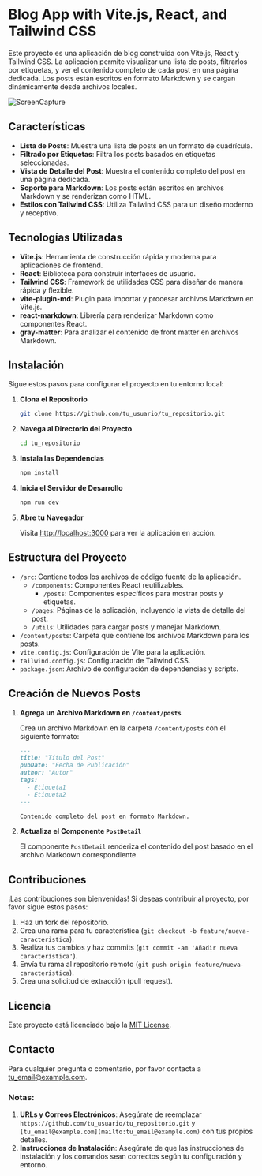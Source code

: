 # Blog App with Vite.js, React, and Tailwind CSS

Este proyecto es una aplicación de blog construida con Vite.js, React y Tailwind CSS. La aplicación permite visualizar una lista de posts, filtrarlos por etiquetas, y ver el contenido completo de cada post en una página dedicada. Los posts están escritos en formato Markdown y se cargan dinámicamente desde archivos locales.

![ScreenCapture]()

## Características

- **Lista de Posts**: Muestra una lista de posts en un formato de cuadrícula.
- **Filtrado por Etiquetas**: Filtra los posts basados en etiquetas seleccionadas.
- **Vista de Detalle del Post**: Muestra el contenido completo del post en una página dedicada.
- **Soporte para Markdown**: Los posts están escritos en archivos Markdown y se renderizan como HTML.
- **Estilos con Tailwind CSS**: Utiliza Tailwind CSS para un diseño moderno y receptivo.

## Tecnologías Utilizadas

- **Vite.js**: Herramienta de construcción rápida y moderna para aplicaciones de frontend.
- **React**: Biblioteca para construir interfaces de usuario.
- **Tailwind CSS**: Framework de utilidades CSS para diseñar de manera rápida y flexible.
- **vite-plugin-md**: Plugin para importar y procesar archivos Markdown en Vite.js.
- **react-markdown**: Librería para renderizar Markdown como componentes React.
- **gray-matter**: Para analizar el contenido de front matter en archivos Markdown.

## Instalación

Sigue estos pasos para configurar el proyecto en tu entorno local:

1. **Clona el Repositorio**

   ```bash
   git clone https://github.com/tu_usuario/tu_repositorio.git
   ```

2. **Navega al Directorio del Proyecto**

   ```bash
   cd tu_repositorio
   ```

3. **Instala las Dependencias**

   ```bash
   npm install
   ```

4. **Inicia el Servidor de Desarrollo**

   ```bash
   npm run dev
   ```

5. **Abre tu Navegador**

   Visita [http://localhost:3000](http://localhost:3000) para ver la aplicación en acción.

## Estructura del Proyecto

- `/src`: Contiene todos los archivos de código fuente de la aplicación.
  - `/components`: Componentes React reutilizables.
    - `/posts`: Componentes específicos para mostrar posts y etiquetas.
  - `/pages`: Páginas de la aplicación, incluyendo la vista de detalle del post.
  - `/utils`: Utilidades para cargar posts y manejar Markdown.
- `/content/posts`: Carpeta que contiene los archivos Markdown para los posts.
- `vite.config.js`: Configuración de Vite para la aplicación.
- `tailwind.config.js`: Configuración de Tailwind CSS.
- `package.json`: Archivo de configuración de dependencias y scripts.

## Creación de Nuevos Posts

1. **Agrega un Archivo Markdown en `/content/posts`**

   Crea un archivo Markdown en la carpeta `/content/posts` con el siguiente formato:

   ```markdown
   ---
   title: "Título del Post"
   pubDate: "Fecha de Publicación"
   author: "Autor"
   tags:
     - Etiqueta1
     - Etiqueta2
   ---

   Contenido completo del post en formato Markdown.
   ```

2. **Actualiza el Componente `PostDetail`**

   El componente `PostDetail` renderiza el contenido del post basado en el archivo Markdown correspondiente.

## Contribuciones

¡Las contribuciones son bienvenidas! Si deseas contribuir al proyecto, por favor sigue estos pasos:

1. Haz un fork del repositorio.
2. Crea una rama para tu característica (`git checkout -b feature/nueva-caracteristica`).
3. Realiza tus cambios y haz commits (`git commit -am 'Añadir nueva característica'`).
4. Envía tu rama al repositorio remoto (`git push origin feature/nueva-caracteristica`).
5. Crea una solicitud de extracción (pull request).

## Licencia

Este proyecto está licenciado bajo la [MIT License](LICENSE).

## Contacto

Para cualquier pregunta o comentario, por favor contacta a [tu_email@example.com](mailto:tu_email@example.com).

### Notas:

1. **URLs y Correos Electrónicos**: Asegúrate de reemplazar `https://github.com/tu_usuario/tu_repositorio.git` y `[tu_email@example.com](mailto:tu_email@example.com)` con tus propios detalles.
2. **Instrucciones de Instalación**: Asegúrate de que las instrucciones de instalación y los comandos sean correctos según tu configuración y entorno.
